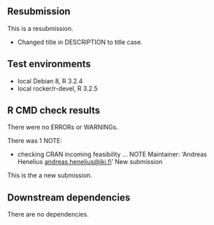 ## Resubmission
This is a resubmission.

* Changed title in DESCRIPTION to title case.

## Test environments
* local Debian 8, R 3.2.4
* local rocker/r-devel, R 3.2.5 

## R CMD check results
There were no ERRORs or WARNINGs. 

There was 1 NOTE:

* checking CRAN incoming feasibility ... NOTE
Maintainer: ‘Andreas Henelius <andreas.henelius@iki.fi>’
New submission

This is the a new submission.

## Downstream dependencies
There are no dependencies.
